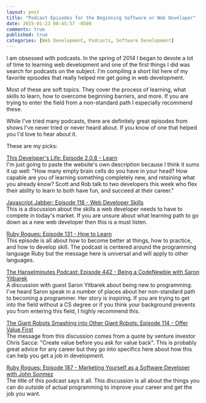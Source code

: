 ```yaml
---
layout: post
title: "Podcast Episodes for the Beginning Software or Web Developer"
date: 2015-01-23 08:45:57 -0500
comments: true
published: true
categories: [Web Development, Podcasts, Software Development]
---
```

I am obsessed with podcasts. In the spring of 2014 I began to devote a lot of time to learning web development and one of the first things I did was search for podcasts on the subject. I'm compiling a short list here of my favorite episodes that really helped me get going in web development.

Most of these are soft topics. They cover the process of learning, what skills to learn, how to overcome beginning barriers, and more. If you are trying to enter the field from a non-standard path I especially recommend these.

While I've tried many podcasts, there are definitely great episodes from shows I've never tried or never heard about. If you know of one that helped you I'd love to hear about it.

These are my picks:

<!--more-->

[This Developer's Life: Episode 2.0.8 - Learn](http://thisdeveloperslife.com/post/2-0-8-learn)<br>
I'm just going to paste the website's own description because I think it sums it up well: "How many empty brain cells do you have in your head? How capable are you of learning something completely new, and retaining what you already know? Scott and Rob talk to two developers this week who flex their ability to learn to both have fun, and succeed at their career."

[Javascript Jabber: Episode 118 - Web Developer Skills](http://devchat.tv/js-jabber/118-jsj-web-developer-skills)<br>
This is a discussion about the skills a web developer needs to have to compete in today's market. If you are unsure about what learning path to go down as a new web developer then this is a must listen.

[Ruby Rogues: Episode 131 - How to Learn](http://devchat.tv/ruby-rogues/131-rr-how-to-learn)<br>
This episode is all about how to become better at things, how to practice, and how to develop skill. The podcast is centered around the programming language Ruby but the message here is universal and will apply to other languages.

[The Hanselminutes Podcast: Episode 442 - Being a CodeNewbie with Saron Yitbarek](http://hanselminutes.com/442/being-a-codenewbie-with-saron-yitbarek)<br>
A discussion with guest Saron Yitbarek about being new to programming. I've heard Saron speak in a number of places about her non-standard path to becoming a programmer. Her story is inspiring. If you are trying to get into the field without a CS degree or if you think your background prevents you from entering this field, I highly recommend this.

[The Giant Robots Smashing into Other Giant Robots: Episode 114 - Offer Value First](http://giantrobots.fm/114)<br>
The message from this discussion comes from a quote by venture investor Chris Sacca: "Create value before you ask for value back". This is probably great advice for any career but they go into specifics here about how this can help you get a job in development.

[Ruby Rogues: Episode 187 - Marketing Yourself as a Software Developer with John Sonmez](http://devchat.tv/ruby-rogues/187-marketing-yourself-as-a-software-developer-with-john-sonmez)<br>
The title of this podcast says it all. This discussion is all about the things you can do outside of actual programming to improve your career and get the job you want.
